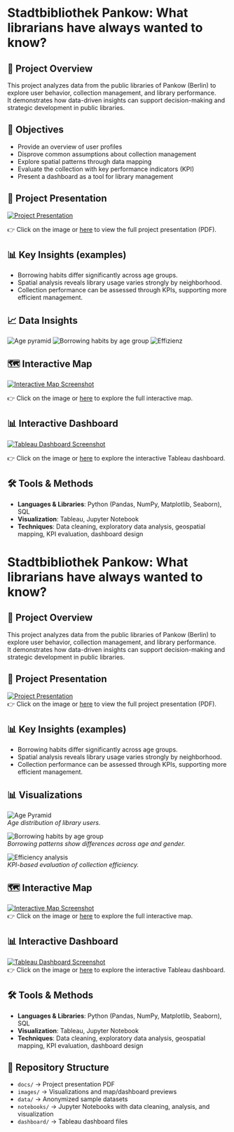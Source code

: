 # Stadtbibliothek Pankow: What librarians have always wanted to know?

## 📌 Project Overview
This project analyzes data from the public libraries of Pankow (Berlin) to explore user behavior, collection management, and library performance.  
It demonstrates how data-driven insights can support decision-making and strategic development in public libraries.

## 🎯 Objectives
- Provide an overview of user profiles  
- Disprove common assumptions about collection management  
- Explore spatial patterns through data mapping  
- Evaluate the collection with key performance indicators (KPI)  
- Present a dashboard as a tool for library management

## 📄 Project Presentation

[![Project Presentation](./images/presentation_preview.jpeg)](./docs/Pankow_libraries_Presentation.pdf)

👉 Click on the image or [here](./docs/StadtbibliothekPankow_Presentation.pdf) to view the full project presentation (PDF).

## 📊 Key Insights (examples)
- Borrowing habits differ significantly across age groups.  
- Spatial analysis reveals library usage varies strongly by neighborhood.  
- Collection performance can be assessed through KPIs, supporting more efficient management.

## 📈 Data Insights
![Age pyramid](./images/Alterspyramide.png)
![Borrowing habits by age group](./images/Line_Ausleihzahl_Alter_Geschlecht.png)
![Effizienz](./images/Scatter_Effizienz.png)

## 🗺️ Interactive Map

[![Interactive Map Screenshot](./images/Map_Pankow.png)](https://beatricem476.github.io/Final-project/dualmap_nutzer_prets.html)

👉 Click on the image or [here](https://beatricem476.github.io/Final-project/dualmap_nutzer_prets.html) to explore the full interactive map.

## 📊 Interactive Dashboard

[![Tableau Dashboard Screenshot](./images/Dashboard_KLR.png)](https://public.tableau.com/views/DashboardStadtbibliothekPankow/KLR2?:language=de-DE&:sid=&:redirect=auth&:display_count=n&:origin=viz_share_link)

👉 Click on the image or [here](https://public.tableau.com/views/DashboardStadtbibliothekPankow/KLR2?:language=de-DE&:sid=&:redirect=auth&:display_count=n&:origin=viz_share_link) to explore the interactive Tableau dashboard.

## 🛠️ Tools & Methods
- **Languages & Libraries**: Python (Pandas, NumPy, Matplotlib, Seaborn), SQL  
- **Visualization**: Tableau, Jupyter Notebook  
- **Techniques**: Data cleaning, exploratory data analysis, geospatial mapping, KPI evaluation, dashboard design




# Stadtbibliothek Pankow: What librarians have always wanted to know?

## 📌 Project Overview
This project analyzes data from the public libraries of Pankow (Berlin) to explore user behavior, collection management, and library performance.  
It demonstrates how data-driven insights can support decision-making and strategic development in public libraries.

## 📄 Project Presentation
[![Project Presentation](./images/presentation_preview.png)](./docs/StadtbibliothekPankow_Presentation.pdf)  
👉 Click on the image or [here](./docs/StadtbibliothekPankow_Presentation.pdf) to view the full project presentation (PDF).

## 📊 Key Insights (examples)
- Borrowing habits differ significantly across age groups.  
- Spatial analysis reveals library usage varies strongly by neighborhood.  
- Collection performance can be assessed through KPIs, supporting more efficient management.

## 📊 Visualizations
![Age Pyramid](./images/Alterspyramide.png)  
*Age distribution of library users.*

![Borrowing habits by age group](./images/line_ausleihzahl_age_gender.png)  
*Borrowing patterns show differences across age and gender.*

![Efficiency analysis](./images/scatter_effizienz.png)  
*KPI-based evaluation of collection efficiency.*

## 🗺️ Interactive Map
[![Interactive Map Screenshot](./images/map_preview.png)](https://beatricem476.github.io/Final-project/dualmap_nutzer_prets.html)  
👉 Click on the image or [here](https://beatricem476.github.io/Final-project/dualmap_nutzer_prets.html) to explore the full interactive map.

## 📊 Interactive Dashboard
[![Tableau Dashboard Screenshot](./images/dashboard_preview.png)](https://public.tableau.com/views/DashboardStadtbibliothekPankow/KLR2?:language=de-DE&:sid=&:redirect=auth&:display_count=n&:origin=viz_share_link)  
👉 Click on the image or [here](https://public.tableau.com/views/DashboardStadtbibliothekPankow/KLR2?:language=de-DE&:sid=&:redirect=auth&:display_count=n&:origin=viz_share_link) to explore the interactive Tableau dashboard.

## 🛠️ Tools & Methods
- **Languages & Libraries**: Python (Pandas, NumPy, Matplotlib, Seaborn), SQL  
- **Visualization**: Tableau, Jupyter Notebook  
- **Techniques**: Data cleaning, exploratory data analysis, geospatial mapping, KPI evaluation, dashboard design

## 📂 Repository Structure
- `docs/` → Project presentation PDF  
- `images/` → Visualizations and map/dashboard previews  
- `data/` → Anonymized sample datasets  
- `notebooks/` → Jupyter Notebooks with data cleaning, analysis, and visualization  
- `dashboard/` → Tableau dashboard files
